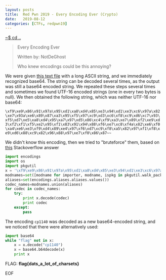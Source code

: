 ```yaml
---
layout: posts
title:  Red Pwn 2019 - Every Encoding Ever (Crypto)
date:   2019-08-12
categories: [CTFs, redpwn19]
---
```


[~$ cd ..](/ctfs/redpwn19/2019/08/12/index.html)

>Every Encoding Ever
>
>Written by: NotDeGhost
>
>Who knew encodings could be this annoying?

We were given [this text file](/assets/res/CTFs/redpwn19/every_encoding_ever/out.txt) with a long ASCII string, and we immediately recognized base64. The string can be decoded several times, as the output was still a base64 encoded string. We repeated these steps several times and sometimes we found UTF-16 encoded strings (one in every two bytes is null). We then obtained the following string, which was neither UTF-16 nor base64:

`\xf9\xe9\x86\x91\x97a\x95\xd1\xa8\xd4\x85\xe3\x94\xd1\xe3\xc6\x97a\x82\xe7\x93a\xe6\x89\x87\xa3\x95\xf5\x97\xc9\xd3\xc6\xf8\xc9\xd6\xc7\x93\xf5\xd7\xe5\xa8\xd4\x95\xa7\x97\xd5\x86\xc4\xf9\xa3\xe7\x89\xf2\xe9\xd3\xf2\xf1\xf5\xe2\x95\xf1\x83\x91\x94\x88\xf6\xe7\xc8\xf4a\x82\xe6\xf0\xa4\xe6\xe3\xf9\xd4\x89\xe4\x97\xf6\xd7\xc9\xf8\xa5\x82\x97\xf1\xf8\xe9\xd6\x88\xc9\x82\x96\x88\x97\xe7\xf0\x86\x87~~`

We didn't know this encoding, then we tried to "bruteforce" them, based on [this](ttps://stackoverflow.com/questions/3824101/how-can-i-programmatically-find-the-list-of-codecs-known-to-python) Stackoverflow answer

```python
import encodings
import os
import pkgutil
x = '\xf9\xe9\x86\x91\x97a\x95\xd1\xa8\xd4\x85\xe3\x94\xd1\xe3\xc6\x97a\x82\xe7\x93a\xe6\x89\x87\xa3\x95\xf5\x97\xc9\xd3\xc6\xf8\xc9\xd6\xc7\x93\xf5\xd7\xe5\xa8\xd4\x95\xa7\x97\xd5\x86\xc4\xf9\xa3\xe7\x89\xf2\xe9\xd3\xf2\xf1\xf5\xe2\x95\xf1\x83\x91\x94\x88\xf6\xe7\xc8\xf4a\x82\xe6\xf0\xa4\xe6\xe3\xf9\xd4\x89\xe4\x97\xf6\xd7\xc9\xf8\xa5\x82\x97\xf1\xf8\xe9\xd6\x88\xc9\x82\x96\x88\x97\xe7\xf0\x86\x87~~'
modnames=set([modname for importer, modname, ispkg in pkgutil.walk_packages(path=[os.path.dirname(encodings.__file__)], prefix='')])
aliases=set(encodings.aliases.aliases.values())
codec_names=modnames.union(aliases)
for codec in codec_names:
    try:
        print x.decode(codec)
        print codec
    except:
        pass
```

The encoding `cp1140` was decoded as a new base64-encoded string, and we noticed that there were alternatively used:

```python
import base64
while "flag" not in x:
    x = x.decode("cp1140")
    x = base64.b64decode(x)
    print x
```

FLAG: **flag{dats_a_lot_of_charsets}**

EOF
